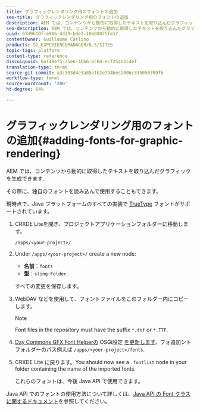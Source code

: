 ```yaml
---
title: グラフィックレンダリング用のフォントの追加
seo-title: グラフィックレンダリング用のフォントの追加
description: AEM では、コンテンツから動的に取得したテキストを取り込んだグラフィックを生成できます
seo-description: AEM では、コンテンツから動的に取得したテキストを取り込んだグラフィックを生成できます
uuid: 67d9b10f-e986-4d29-bde2-10e08075fe17
contentOwner: Guillaume Carlino
products: SG_EXPERIENCEMANAGER/6.5/SITES
topic-tags: platform
content-type: reference
discoiquuid: 6af48ef5-75e6-4b66-bc0d-ecf254b1c4ef
translation-type: tm+mt
source-git-commit: a3c303d4e3a85e1b2e794bec2006c335056309fb
workflow-type: tm+mt
source-wordcount: '200'
ht-degree: 64%

---
```



# グラフィックレンダリング用のフォントの追加{#adding-fonts-for-graphic-rendering}

AEM では、コンテンツから動的に取得したテキストを取り込んだグラフィックを生成できます.

その際に、独自のフォントを読み込んで使用することもできます。

現時点で、Java プラットフォームのすべての実装で [TrueType](https://en.wikipedia.org/wiki/Truetype) フォントがサポートされています。

1. CRXDE Liteを開き、プロジェクトアプリケーションフォルダーに移動します。

   `/apps/<your-project>/`

1. Under `/apps/<your-project>/` create a new node:

   * **名前**：`fonts`
   * **型**：`sling:Folder`

   すべての変更を保存します。

1. WebDAV などを使用して、フォントファイルをこのフォルダー内にコピーします。

   >[!NOTE]
   >
   >Font files in the repository must have the suffix `*.ttf` or `*.TTF`.

1. [Day Commons GFX Font Helperの](/help/sites-deploying/configuring-osgi.md) OSGi設定 [を更新します](/help/sites-deploying/osgi-configuration-settings.md)。フォ追加ントフォルダーのパス例えば `/apps/<your-project>/fonts`.

1. CRXDE Lite に戻ります。You should now see a `.fontlist` node in your folder containing the name of the imported fonts.

   これらのフォントは、今後 Java API で使用できます。

Java API でのフォントの使用方法について詳しくは、[Java API の Font クラスに関するドキュメント](https://download.oracle.com/javase/6/docs/api/java/awt/Font.html)を参照してください。

